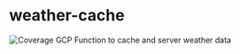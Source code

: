 # weather-cache
![Coverage](https://img.shields.io/badge/Coverage-29.7%25-red)
GCP Function to cache and server weather data
